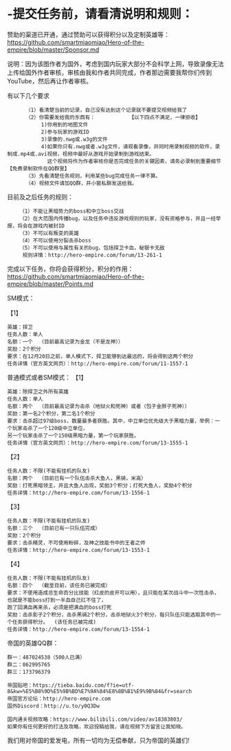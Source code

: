 # -提交任务前，请看清说明和规则：
赞助的渠道已开通，通过赞助可以获得积分以及定制英雄等：https://github.com/smartmiaomiao/Hero-of-the-empire/blob/master/Sponsor.md


说明：因为该图作者为国外，考虑到国内玩家大部分不会科学上网，导致录像无法上传给国外作者审核，审核由我和作者共同完成，作者那边需要我帮你们传到YouTube，然后再让作者审核。

有以下几个要求
          
          （1）看清楚当前的记录，自己没有达到这个记录就不要提交视频给我了
          （2）你需要发给我的东西有：           【以下四点不满足，一律拒收】
               1)你用到的地图文件
               2)参与玩家的游戏ID
               3)录像的.nwg或.w3g的文件
               4)如果你只有.nwg或者.w3g文件，请观看录像，并同时用录制视频的软件，录制成.mp4或.avi视频，视频中最好从游戏开始录制到游戏结束。
                 这个视频将作为作者审核你是否完成任务的关键因素，请务必录制到重要细节【免费录制软件在QQ群里】
          （3）先看清楚任务规则，利用某些bug完成任务一律不算。
          （4）视频文件请加QQ群，并小窗私聊发送给我。

目前及之后任务的规则：

        （1）不能让黑暗势力的boss和中立boss交战
        （2）在大范围内传播bug，以及任务中违反游戏规则的玩家，没有资格参与，并且一经举报，将会在游戏内被封ID
        （3）不可以有叛变的英雄
        （4）不可以使用分裂击杀boss
        （5）不可以使用与属性有关的bug，包括捍卫卡血，秘银卡无敌
         规则详情：http://hero-empire.com/forum/13-261-1

完成以下任务，你将会获得积分，积分的作用：https://github.com/smartmiaomiao/Hero-of-the-empire/blob/master/Points.md


SM模式：

【1】
    
    英雄：捍卫
    任务人数：单人
    名额：一个  （目前最高记录为金龙（不是龙神））
    奖励：2个积分  
    要求：在12月20日之前，单人模式下，捍卫能够到达最远的，将会得到这两个积分
    任务详情（官方英文网页）：http://hero-empire.com/forum/11-1557-1  


普通模式或者SM模式：
【1】

    英雄：除捍卫之外所有英雄
    任务人数：单人
    名额：两个  （目前最高记录为击杀（地狱火和死神）或者（包子金胖子死神））
    奖励：第一名2个积分，第二名1个积分
    要求：击杀超过97级boss，数量最多者获胜。其中，中立单位优先级大于黑暗力量，举例：一个玩家击杀了一个120级中立单位，
    另一个玩家击杀了一个150级黑暗力量，第一个玩家获胜。
    任务详情（官方英文网页）：http://hero-empire.com/forum/13-1555-1

【2】

    任务人数：不限(不能有挂机的队友)
    名额：两个  （目前已有一个队伍击杀大鱼人，黑骑，米高）
    奖励：打死黑暗领主，并且大鱼人出现，奖励3个积分；打死大鱼人，奖励4个积分
    任务详情：http://hero-empire.com/forum/13-1556-1

【3】

    任务人数：不限(不能有挂机的队友)
    名额：三个  （目前已有一只队伍完成）
    奖励：2个积分
    要求：击杀精灵，不可使用粉碎，及神之技能书中的王者之师
    任务详情：http://hero-empire.com/forum/13-1553-1

【4】

    任务人数：不限(不能有挂机的队友)
    名额：四个  （截至目前，该任务已被完成）
    要求：不使用造成总生命百分比技能（红皮的皮开可以用），且只能在某次战斗中一次性击杀，也就是不能boss打到一半血自己扛不住了，
    跑了回满血再来杀，必须是把满血的boss打死
    奖励：击杀影子2个积分，击杀黑骑2个积分，击杀地狱火3个积分，每只队伍只能选取其中的一个任务获得积分。  (该任务已被完成)
    任务详情：http://hero-empire.com/forum/13-1554-1

帝国的英雄QQ群：

    群一：487024538（500人已满）
    群二：862995765
    群三：173796379

    帝国贴吧：https://tieba.baidu.com/f?ie=utf-8&kw=%E5%B8%9D%E5%9B%BD%E7%9A%84%E8%8B%B1%E9%9B%84&fr=search
    帝国官方论坛：http://hero-empire.com
    国外Discord：http://u.to/y0Q3Dw

    国内通关视频攻略：https://www.bilibili.com/video/av18383803/
    如果你有任何更好的打法及攻略，欢迎投稿给我，请在视频下方留言让我知晓。



我们用对帝国的爱发电，所有一切均为无偿奉献，只为帝国的英雄们!
